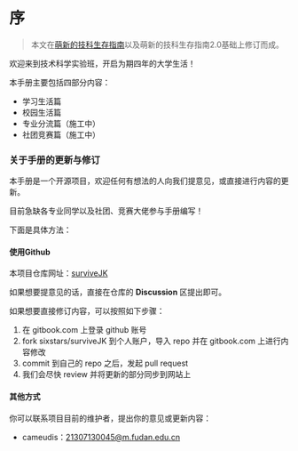 # 序

> 本文在[萌新的技科生存指南](https://docs.qq.com/pdf/DR2RCaUJZUXVVTUF0)以及萌新的技科生存指南2.0基础上修订而成。

欢迎来到技术科学实验班，开启为期四年的大学生活！

本手册主要包括四部分内容：

* 学习生活篇
* 校园生活篇
* 专业分流篇（施工中）
* 社团竞赛篇（施工中）

### 关于手册的更新与修订

本手册是一个开源项目，欢迎任何有想法的人向我们提意见，或直接进行内容的更新。

目前急缺各专业同学以及社团、竞赛大佬参与手册编写！

下面是具体方法：

#### 使用Github

本项目仓库网址：[surviveJK](https://github.com/sixstars/surviveJK)

如果想要提意见的话，直接在仓库的 **Discussion** 区提出即可。

如果想要直接修订内容，可以按照如下步骤：

1. 在 gitbook.com 上登录 github 账号
2. fork sixstars/surviveJK 到个人账户，导入 repo 并在 gitbook.com 上进行内容修改
3. commit 到自己的 repo 之后，发起 pull request
4. 我们会尽快 review 并将更新的部分同步到网站上

#### 其他方式

你可以联系项目目前的维护者，提出你的意见或更新内容：

* cameudis：21307130045@m.fudan.edu.cn
